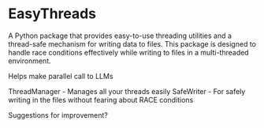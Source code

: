 # EasyThreads

A Python package that provides easy-to-use threading utilities and a thread-safe mechanism for writing data to files. 
This package is designed to handle race conditions effectively while writing to files in a multi-threaded environment.

Helps make parallel call to LLMs

ThreadManager - Manages all your threads easily
SafeWriter - For safely writing in the files without fearing about RACE conditions


Suggestions for improvement?
